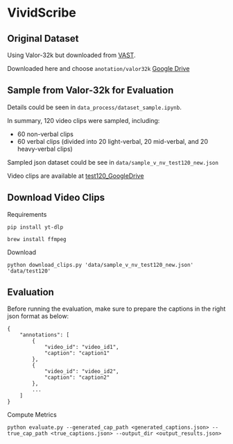 # VividScribe


## Original Dataset

Using Valor-32k but downloaded from [VAST](https://github.com/TXH-mercury/VAST?tab=readme-ov-file).

Downloaded here and choose `anotation/valor32k`
[Google Drive](https://drive.google.com/file/d/1bOLUbbnPTgUp_Nc0PgORKC-174CwgwPm/view)


## Sample from Valor-32k for Evaluation

Details could be seen in `data_process/dataset_sample.ipynb`.

In summary, 120 video clips were sampled, including:

- 60 non-verbal clips
- 60 verbal clips (divided into 20 light-verbal, 20 mid-verbal, and 20 heavy-verbal clips)

Sampled json dataset could be see in `data/sample_v_nv_test120_new.json`

Video clips are available at [test120_GoogleDrive](https://drive.google.com/drive/folders/1DOeMn5LxjNFtlSTV5frrLSOHMJ3eNCO_)

## Download Video Clips

Requirements

```
pip install yt-dlp

brew install ffmpeg 
```

Download

```
python download_clips.py 'data/sample_v_nv_test120_new.json' 'data/test120'
```

## Evaluation
Before running the evaluation, make sure to prepare the captions in the right json format as below:
```
{
    "annotations": [
        {
            "video_id": "video_id1",
            "caption": "caption1"
        },
        {
            "video_id": "video_id2",
            "caption": "caption2"
        },
        ...
    ]
}
```
Compute Metrics
```
python evaluate.py --generated_cap_path <generated_captions.json> --true_cap_path <true_captions.json> --output_dir <output_results.json>
```
